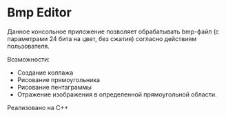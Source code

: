 # Bmp Editor

Данное консольное приложение позволяет обрабатывать bmp-файл (с параметрами 24 бита на цвет, без сжатия) согласно действиям пользователя.

Возможности:
* Создание коллажа
* Рисование прямоугольника
* Рисование пентаграммы
* Отражение изображения в определенной прямоугольной области.

Реализовано на С++

